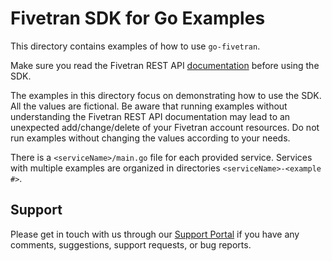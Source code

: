 # Fivetran SDK for Go Examples

This directory contains examples of how to use `go-fivetran`.

Make sure you read the Fivetran REST API [documentation](https://fivetran.com/docs/rest-api) before using the SDK.

The examples in this directory focus on demonstrating how to use the SDK. All the values are fictional. Be aware that running examples without understanding the Fivetran REST API documentation may lead to an unexpected add/change/delete of your Fivetran account resources. Do not run examples without changing the values according to your needs.

There is a `<serviceName>/main.go` file for each provided service. Services with multiple examples are organized in directories `<serviceName>-<example #>`.

## Support

Please get in touch with us through our [Support Portal](https://support.fivetran.com/) if you 
have any comments, suggestions, support requests, or bug reports.  
